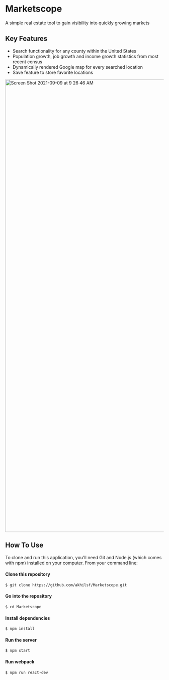 # Marketscope

A simple real estate tool to gain visibility into quickly growing markets

## Key Features
* Search functionality for any county within the United States
* Population growth, job growth and income growth statistics from most recent census
* Dynamically rendered Google map for every searched location
* Save feature to store favorite locations

<img width="1432" alt="Screen Shot 2021-09-09 at 9 26 46 AM" src="https://user-images.githubusercontent.com/81180232/138490059-e16c5545-7907-4790-b173-baa81557cad2.png">

## How To Use
To clone and run this application, you'll need Git and Node.js (which comes with npm) installed on your computer. From your command line:


#### Clone this repository
```
$ git clone https://github.com/akhilsf/Marketscope.git
```

#### Go into the repository
```
$ cd Marketscope
```

#### Install dependencies
```
$ npm install
```

#### Run the server
```
$ npm start
```

#### Run webpack
```
$ npm run react-dev
```
